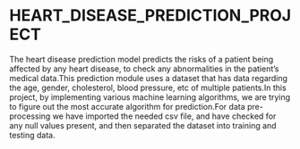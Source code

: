 # HEART_DISEASE_PREDICTION_PROJECT
The heart disease prediction model predicts the risks of a patient being affected by any heart disease, to check any abnormalities in the patient’s medical data.This prediction module uses a dataset that has data regarding the age, gender, cholesterol, blood pressure, etc of multiple patients.In this project, by implementing various machine learning algorithms, we are trying to figure out the most accurate algorithm for prediction.For data pre-processing we have imported the needed csv file, and have checked for any null values present, and then separated the dataset into training and testing data.
